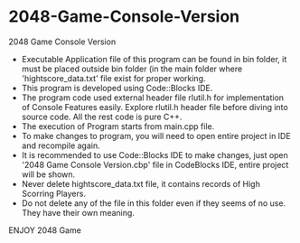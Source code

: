 # 2048-Game-Console-Version

2048 Game Console Version

- Executable Application file of this program can be found in bin folder, it must be placed outside bin folder (in the main folder where   'hightscore_data.txt' file exist for proper working.
- This program is developed using Code::Blocks IDE.
- The program code used external header file rlutil.h for implementation of Console Features easily. Explore rlutil.h header file before diving into source code. All the rest code is pure C++.
- The execution of Program starts from main.cpp file.
- To make changes to program, you will need to open entire project in IDE and recompile again.
- It is recommended to use Code::Blocks IDE to make changes, just open '2048 Game Console Version.cbp' file in CodeBlocks IDE, entire project will be shown.
- Never delete hightscore_data.txt file, it contains records of High Scorring Players.
- Do not delete any of the file in this folder even if they seems of no use. They have their own meaning.

ENJOY 2048 Game
